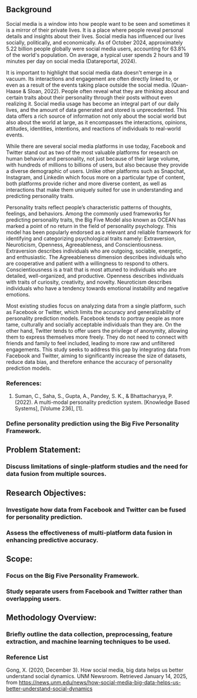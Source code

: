 

## Background
Social media is a window into how people want to be seen and sometimes it is a mirror of their private lives. It is a place where people reveal personal details and insights about their lives. Social media has influenced our lives socially, politically, and economically. As of October 2024, approximately 5.22 billion people globally were social media users, accounting for 63.8% of the world's population. On average, a typical user spends 2 hours and 19 minutes per day on social media (Datareportal, 2024). 

It is important to highlight that social media data doesn't emerge in a vacuum. Its interactions and engagement are often directly linked to, or even as a result of the events taking place outside the social media. (Quan-Haase & Sloan, 2022). People often reveal what they are thinking about and certain traits about their personality through their posts without even realizing it. Social media usage has become an integral part of our daily lives, and the amount of data generated and stored is unprecedented. This data offers a rich source of information not only about the social world but also about the world at large, as it encompasses the interactions, opinions, attitudes, identities, intentions, and reactions of individuals to real-world events. 

While there are several social media platforms in use today, Facebook and Twitter stand out as two of the most valuable platforms for research on human behavior and personality, not just because of their large volume, with hundreds of millions to billions of users, but also because they provide a diverse demographic of users. Unlike other platforms such as Snapchat, Instagram, and Linkedin which focus more on a particular type of content, both platforms provide richer and more diverse content, as well as interactions that make them uniquely suited for use in understanding and predicting personality traits.

Personality traits reflect people’s characteristic patterns of thoughts, feelings, and behaviors. Among the commonly used frameworks for predicting personality traits, the Big Five Model also known as OCEAN has marked a point of no return in the field of personality psychology. This model has been popularly endorsed as a relevant and reliable framework for identifying and categorizing psychological traits namely: Extraversion, Neuroticism, Openness, Agreeableness, and Conscientiousness. Extraversion describes individuals who are outgoing, sociable, energetic, and enthusiastic. The Agreeableness dimension describes individuals who are cooperative and patient with a willingness to respond to others. Conscientiousness is a trait that is most attuned to individuals who are detailed, well-organized, and productive.  Openness describes individuals with traits of curiosity, creativity, and novelty. Neuroticism describes individuals who have a tendency towards emotional instability and negative emotions.

Most existing studies focus on analyzing data from a single platform, such as Facebook or Twitter, which limits the accuracy and generalizability of personality prediction models. Facebook tends to portray people as more tame, culturally and socially acceptable individuals than they are. On the other hand, Twitter tends to offer users the privilege of anonymity, allowing them to express themselves more freely. They do not need to connect with friends and family to feel included, leading to more raw and unfiltered engagements. This study seeks to address this gap by integrating data from Facebook and Twitter, aiming to significantly increase the size of datasets, reduce data bias, and therefore enhance the accuracy of personality prediction models. 







### References:
1. Suman, C., Saha, S., Gupta, A., Pandey, S. K., & Bhattacharyya, P. (2022). A multi-modal personality prediction system. [Knowledge Based Systems], [Volume 236], [1].



### Define personality prediction using the Big Five Personality Framework.




## Problem Statement:


### Discuss limitations of single-platform studies and the need for data fusion from multiple sources.



## Research Objectives:

### Investigate how data from Facebook and Twitter can be fused for personality prediction.

### Assess the effectiveness of multi-platform data fusion in enhancing predictive accuracy.


## Scope:

### Focus on the Big Five Personality Framework.

### Study separate users from Facebook and Twitter rather than overlapping users.


## Methodology Overview:

### Briefly outline the data collection, preprocessing, feature extraction, and machine learning techniques to be used.
 

### Reference List

Gong, X. (2020, December 3). How social media, big data helps us better understand social dynamics. UNM Newsroom. Retrieved January 14, 2025, from https://news.unm.edu/news/how-social-media-big-data-helps-us-better-understand-social-dynamics




